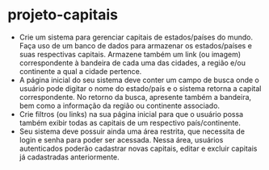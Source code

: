 # projeto-capitais
- Crie um sistema para gerenciar capitais de estados/países do mundo. Faça uso de um banco de dados para armazenar os estados/países e suas respectivas capitais. Armazene também um link (ou imagem) correspondente à bandeira de cada uma das cidades, a região e/ou continente a qual a cidade pertence.
- A página inicial do seu sistema deve conter um campo de busca onde o usuário pode digitar o nome do estado/país e o sistema retorna a capital correspondente. No retorno da busca, apresente também a bandeira, bem como a informação da região ou continente associado.
- Crie filtros (ou links) na sua página inicial para que o usuário possa também exibir todas as capitais de um respectivo país/continente.
- Seu sistema deve possuir ainda uma área restrita, que necessita de login e senha para poder ser acessada. Nessa área, usuários autenticados poderão cadastrar novas capitais, editar e excluir capitais já cadastradas anteriormente.
